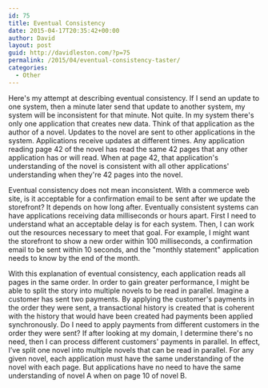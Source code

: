 ```yaml
---
id: 75
title: Eventual Consistency
date: 2015-04-17T20:35:42+00:00
author: David
layout: post
guid: http://davidleston.com/?p=75
permalink: /2015/04/eventual-consistency-taster/
categories:
  - Other
---
```

Here's my attempt at describing eventual consistency. If I send an update to one system, then a minute later send that update to another system, my system will be inconsistent for that minute. Not quite. In my system there's only one application that creates new data. Think of that application as the author of a novel. Updates to the novel are sent to other applications in the system. Applications receive updates at different times. Any application reading page 42 of the novel has read the same 42 pages that any other application has or will read. When at page 42, that application's understanding of the novel is consistent with all other applications' understanding when they're 42 pages into the novel.

Eventual consistency does not mean inconsistent. With a commerce web site, is it acceptable for a confirmation email to be sent after we update the storefront? It depends on how long after. Eventually consistent systems can have applications receiving data milliseconds or hours apart. First I need to understand what an acceptable delay is for each system. Then, I can work out the resources necessary to meet that goal. For example, I might want the storefront to show a new order within 100 milliseconds, a confirmation email to be sent within 10 seconds, and the "monthly statement" application needs to know by the end of the month.

With this explanation of eventual consistency, each application reads all pages in the same order. In order to gain greater performance, I might be able to split the story into multiple novels to be read in parallel. Imagine a customer has sent two payments. By applying the customer's payments in the order they were sent, a transactional history is created that is coherent with the history that would have been created had payments been applied synchronously. Do I need to apply payments from different customers in the order they were sent? If after looking at my domain, I determine there's no need, then I can process different customers' payments in parallel. In effect, I’ve split one novel into multiple novels that can be read in parallel. For any given novel, each application must have the same understanding of the novel with each page. But applications have no need to have the same understanding of novel A when on page 10 of novel B.